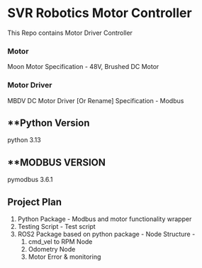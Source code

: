# SVR Robotics Motor Controller
This Repo contains Motor Driver Controller

### Motor
Moon Motor
Specification - 48V, Brushed DC Motor

### Motor Driver
MBDV DC Motor Driver [Or Rename]
Specification - Modbus

## **Python Version
python 3.13

## **MODBUS VERSION
pymodbus 3.6.1

## Project Plan
1. Python Package - Modbus and motor functionality wrapper
2. Testing Script - Test script
3. ROS2 Package based on python package - 
    Node Structure -
    1. cmd_vel to RPM Node
    2. Odometry Node
    3. Motor Error & monitoring
